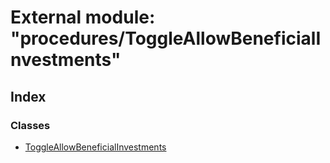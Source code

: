# External module: "procedures/ToggleAllowBeneficialInvestments"

## Index

### Classes

- [ToggleAllowBeneficialInvestments](../classes/_procedures_toggleallowbeneficialinvestments_.toggleallowbeneficialinvestments.md)
